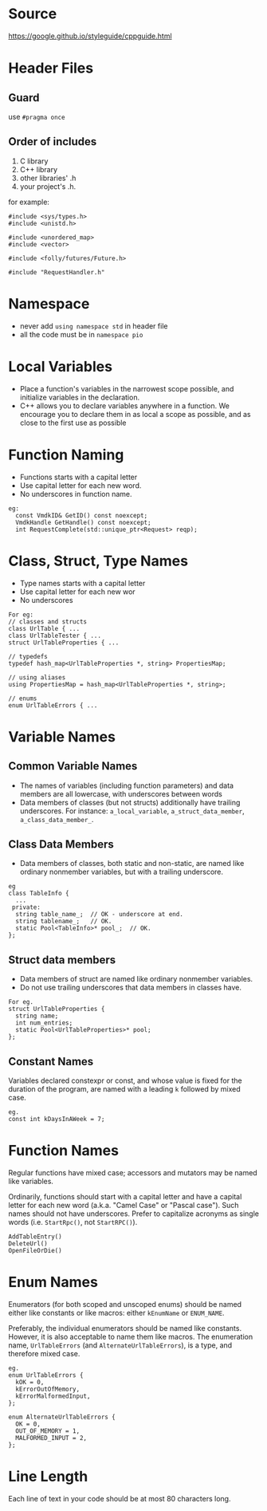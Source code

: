 # Source
https://google.github.io/styleguide/cppguide.html

# Header Files

## Guard
use `#pragma once`

## Order of includes
1. C library
2. C++ library
3. other libraries' .h
4. your project's .h.

for example:
```
#include <sys/types.h>
#include <unistd.h>

#include <unordered_map>
#include <vector>

#include <folly/futures/Future.h>

#include "RequestHandler.h"
````

# Namespace
- never add `using namespace std` in header file
- all the code must be in `namespace pio`

# Local Variables
- Place a function's variables in the narrowest scope possible, and initialize variables in the declaration.
- C++ allows you to declare variables anywhere in a function. We encourage you to declare them in as local a scope as possible, and as close to the first use as possible

# Function Naming
- Functions starts with a capital letter
- Use capital letter for each new word.
- No underscores in function name.

```
eg: 
  const VmdkID& GetID() const noexcept;
  VmdkHandle GetHandle() const noexcept;
  int RequestComplete(std::unique_ptr<Request> reqp);
```

# Class, Struct, Type Names
- Type names starts with a capital letter
- Use capital letter for each new wor
- No underscores

```
For eg:
// classes and structs
class UrlTable { ...
class UrlTableTester { ...
struct UrlTableProperties { ...

// typedefs
typedef hash_map<UrlTableProperties *, string> PropertiesMap;

// using aliases
using PropertiesMap = hash_map<UrlTableProperties *, string>;

// enums
enum UrlTableErrors { ...
```
# Variable Names

## Common Variable Names
- The names of variables (including function parameters) and data members are all lowercase, with underscores between words
- Data members of classes (but not structs) additionally have trailing underscores.
For instance: `a_local_variable`, `a_struct_data_member`, `a_class_data_member_`.

## Class Data Members
- Data members of classes, both static and non-static, are named like ordinary nonmember variables, but with a trailing underscore.

```
eg
class TableInfo {
  ...
 private:
  string table_name_;  // OK - underscore at end.
  string tablename_;   // OK.
  static Pool<TableInfo>* pool_;  // OK.
};
```

## Struct data members
- Data members of struct are named like ordinary nonmember variables.
- Do not use trailing underscores that data members in classes have.

```
For eg.
struct UrlTableProperties {
  string name;
  int num_entries;
  static Pool<UrlTableProperties>* pool;
};
```

## Constant Names
Variables declared constexpr or const, and whose value is fixed for the duration of the program,
are named with a leading `k` followed by mixed case.

```
eg.
const int kDaysInAWeek = 7;
```

# Function Names
Regular functions have mixed case; accessors and mutators may be named like variables.

Ordinarily, functions should start with a capital letter and have a capital letter for each new word
(a.k.a. "Camel Case" or "Pascal case"). Such names should not have underscores. Prefer to capitalize
acronyms as single words (i.e. `StartRpc()`, not `StartRPC()`).

```
AddTableEntry()
DeleteUrl()
OpenFileOrDie()
```

# Enum Names
Enumerators (for both scoped and unscoped enums) should be named either like constants or like macros: either
`kEnumName` or `ENUM_NAME`.

Preferably, the individual enumerators should be named like constants. However, it is also acceptable to
name them like macros. The enumeration name, `UrlTableErrors` (and `AlternateUrlTableErrors`),
is a type, and therefore mixed case.

```
eg.
enum UrlTableErrors {
  kOK = 0,
  kErrorOutOfMemory,
  kErrorMalformedInput,
};

enum AlternateUrlTableErrors {
  OK = 0,
  OUT_OF_MEMORY = 1,
  MALFORMED_INPUT = 2,
};
```
# Line Length
Each line of text in your code should be at most 80 characters long.
